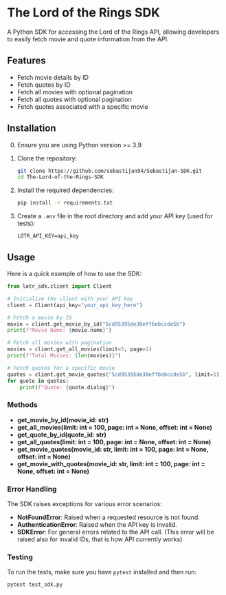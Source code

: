 # The Lord of the Rings SDK

A Python SDK for accessing the Lord of the Rings API, allowing developers to easily fetch movie and quote information from the API.

## Features

- Fetch movie details by ID
- Fetch quotes by ID
- Fetch all movies with optional pagination
- Fetch all quotes with optional pagination
- Fetch quotes associated with a specific movie

## Installation 

0. Ensure you are using Python version >= 3.9

1. Clone the repository:

   ```bash
   git clone https://github.com/sebastijan94/Sebastijan-SDK.git
   cd The-Lord-of-the-Rings-SDK
   ```

2. Install the required dependencies:

   ```bash
   pip install -r requirements.txt
   ```

3. Create a `.env` file in the root directory and add your API key (used for tests):

   ```plaintext
   LOTR_API_KEY=api_key
   ```

## Usage

Here is a quick example of how to use the SDK:

```python
from lotr_sdk.client import Client

# Initialize the client with your API key
client = Client(api_key="your_api_key_here")

# Fetch a movie by ID
movie = client.get_movie_by_id("5cd95395de30eff6ebccde5b")
print(f"Movie Name: {movie.name}")

# Fetch all movies with pagination
movies = client.get_all_movies(limit=5, page=1)
print(f"Total Movies: {len(movies)}")

# Fetch quotes for a specific movie
quotes = client.get_movie_quotes("5cd95395de30eff6ebccde5b", limit=5)
for quote in quotes:
    print(f"Quote: {quote.dialog}")
```

### Methods

- **get_movie_by_id(movie_id: str)**
- **get_all_movies(limit: int = 100, page: int = None, offset: int = None)**
- **get_quote_by_id(quote_id: str)**
- **get_all_quotes(limit: int = 100, page: int = None, offset: int = None)**
- **get_movie_quotes(movie_id: str, limit: int = 100, page: int = None, offset: int = None)**
- **get_movie_with_quotes(movie_id: str, limit: int = 100, page: int = None, offset: int = None)**

### Error Handling

The SDK raises exceptions for various error scenarios:

- **NotFoundError**: Raised when a requested resource is not found.
- **AuthenticationError**: Raised when the API key is invalid.
- **SDKError**: For general errors related to the API call. (This error will be raised also for invalid IDs, that is how API currently works)

### Testing

To run the tests, make sure you have `pytest` installed and then run:

```bash
pytest test_sdk.py
```

